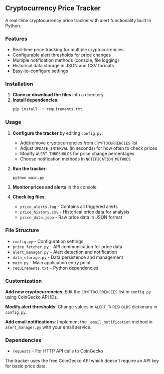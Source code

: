 ## Cryptocurrency Price Tracker

A real-time cryptocurrency price tracker with alert functionality built in Python.

### Features
- Real-time price tracking for multiple cryptocurrencies
- Configurable alert thresholds for price changes
- Multiple notification methods (console, file logging)
- Historical data storage in JSON and CSV formats
- Easy-to-configure settings

### Installation

1. **Clone or download the files** into a directory
2. **Install dependencies**:
   ```bash
   pip install -r requirements.txt
   ```

### Usage

1. **Configure the tracker** by editing `config.py`:
   - Add/remove cryptocurrencies from `CRYPTOCURRENCIES` list
   - Adjust `UPDATE_INTERVAL` (in seconds) for how often to check prices
   - Modify `ALERT_THRESHOLDS` for price change percentages
   - Choose notification methods in `NOTIFICATION_METHODS`

2. **Run the tracker**:
   ```bash
   python main.py
   ```

3. **Monitor prices and alerts** in the console
4. **Check log files**:
   - `price_alerts.log` - Contains all triggered alerts
   - `price_history.csv` - Historical price data for analysis
   - `price_data.json` - Raw price data in JSON format

### File Structure
- `config.py` - Configuration settings
- `price_fetcher.py` - API communication for price data
- `alert_manager.py` - Alert detection and notification
- `data_storage.py` - Data persistence and management
- `main.py` - Main application entry point
- `requirements.txt` - Python dependencies

### Customization

**Add new cryptocurrencies**: Edit the `CRYPTOCURRENCIES` list in `config.py` using CoinGecko API IDs.

**Modify alert thresholds**: Change values in `ALERT_THRESHOLDS` dictionary in `config.py`.

**Add email notifications**: Implement the `_email_notification` method in `alert_manager.py` with your email service.

### Dependencies
- `requests` - For HTTP API calls to CoinGecko

The tracker uses the free CoinGecko API which doesn't require an API key for basic price data.